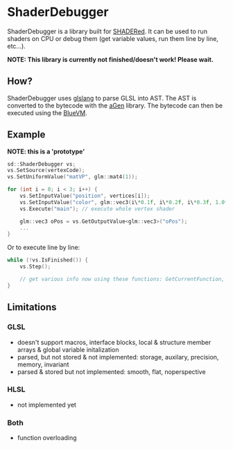 # ShaderDebugger

ShaderDebugger is a library built for [SHADERed](https://github.com/dfranx/SHADERed).
It can be used to run shaders on CPU or debug them (get variable values, run them line by line, etc...).

**NOTE: This library is currently not finished/doesn't work! Please wait.**

## How?
ShaderDebugger uses [glslang](https://github.com/graphitemaster/glsl-parser) to parse 
GLSL into AST. The AST is converted to the bytecode with the [aGen](https://github.com/dfranx/aGen) library. The bytecode can then be executed using the [BlueVM](https://github.com/dfranx/BlueVM).

## Example
**NOTE: this is a 'prototype'**
```c++
sd::ShaderDebugger vs;
vs.SetSource(vertexCode);
vs.SetUniformValue("matVP", glm::mat4(1));

for (int i = 0; i < 3; i++) {
    vs.SetInputValue("position", vertices[i]);
    vs.SetInputValue("color", glm::vec3(i\*0.1f, i\*0.2f, i\*0.3f, 1.0f));
    vs.Execute("main"); // execute whole vertex shader

    glm::vec3 oPos = vs.GetOutputValue<glm::vec3>("oPos");
    ...
}
```

Or to execute line by line:
```c++
while (!vs.IsFinished()) {
    vs.Step();

    // get various info now using these functions: GetCurrentFunction, GetFunctionStack, GetVariableValue, etc...
}
```

## Limitations
### GLSL
- doesn't support macros, interface blocks, local & structure member arrays & global variable initalization
- parsed, but not stored & not implemented: storage, auxilary, precision, memory, invariant
- parsed & stored but not implemented: smooth, flat, noperspective

### HLSL
- not implemented yet

### Both
- function overloading